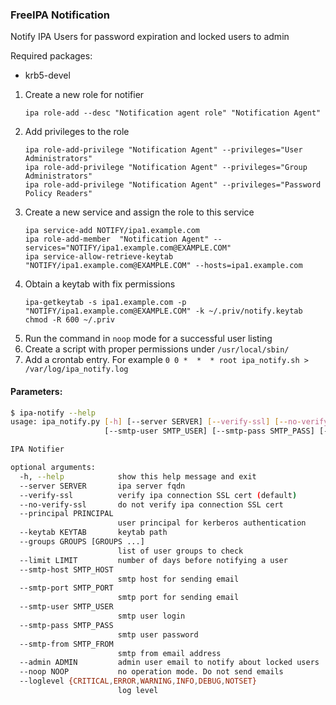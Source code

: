 ### FreeIPA Notification
Notify IPA Users for password expiration and locked users to admin

Required packages:
- krb5-devel

1. Create a new role for notifier
   ```shell
   ipa role-add --desc "Notification agent role" "Notification Agent"
   ```
2. Add privileges to the role
   ```shell
   ipa role-add-privilege "Notification Agent" --privileges="User Administrators"
   ipa role-add-privilege "Notification Agent" --privileges="Group Administrators"
   ipa role-add-privilege "Notification Agent" --privileges="Password Policy Readers"
   ```
3. Create a new service and assign the role to this service
   ```shell
   ipa service-add NOTIFY/ipa1.example.com
   ipa role-add-member  "Notification Agent" --services="NOTIFY/ipa1.example.com@EXAMPLE.COM"
   ipa service-allow-retrieve-keytab "NOTIFY/ipa1.example.com@EXAMPLE.COM" --hosts=ipa1.example.com
   ```
4. Obtain a keytab with fix permissions
   ```shell
   ipa-getkeytab -s ipa1.example.com -p "NOTIFY/ipa1.example.com@EXAMPLE.COM" -k ~/.priv/notify.keytab
   chmod -R 600 ~/.priv
   ```
2. Run the command in ```noop``` mode for a successful user listing
3. Create a script with proper permissions under ```/usr/local/sbin/```
4. Add a crontab entry. For example ```0 0 *  *  * root ipa_notify.sh > /var/log/ipa_notify.log```


#### Parameters:
```bash
$ ipa-notify --help
usage: ipa_notify.py [-h] [--server SERVER] [--verify-ssl] [--no-verify-ssl] [--principal PRINCIPAL] [--keytab KEYTAB] [--groups GROUPS [GROUPS ...]] [--limit LIMIT] [--smtp-host SMTP_HOST] [--smtp-port SMTP_PORT]
                     [--smtp-user SMTP_USER] [--smtp-pass SMTP_PASS] [--smtp-from SMTP_FROM] [--admin ADMIN] [--noop NOOP] [--loglevel {CRITICAL,ERROR,WARNING,INFO,DEBUG,NOTSET}]

IPA Notifier

optional arguments:
  -h, --help            show this help message and exit
  --server SERVER       ipa server fqdn
  --verify-ssl          verify ipa connection SSL cert (default)
  --no-verify-ssl       do not verify ipa connection SSL cert
  --principal PRINCIPAL
                        user principal for kerberos authentication
  --keytab KEYTAB       keytab path
  --groups GROUPS [GROUPS ...]
                        list of user groups to check
  --limit LIMIT         number of days before notifying a user
  --smtp-host SMTP_HOST
                        smtp host for sending email
  --smtp-port SMTP_PORT
                        smtp port for sending email
  --smtp-user SMTP_USER
                        smtp user login
  --smtp-pass SMTP_PASS
                        smtp user password
  --smtp-from SMTP_FROM
                        smtp from email address
  --admin ADMIN         admin user email to notify about locked users
  --noop NOOP           no operation mode. Do not send emails
  --loglevel {CRITICAL,ERROR,WARNING,INFO,DEBUG,NOTSET}
                        log level

```